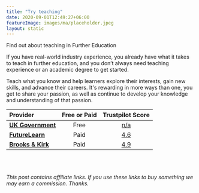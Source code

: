 ```yaml
---
title: "Try teaching"
date: 2020-09-01T12:49:27+06:00
featureImage: images/ma/placeholder.jpeg
layout: static
---
```


Find out about teaching in Further Education

If you have real-world industry experience, you already have what it takes to teach in further education, and you don’t always need teaching experience or an academic degree to get started.

Teach what you know and help learners explore their interests, gain new skills, and advance their careers. It's rewarding in more ways than one, you get to share your passion, as well as continue to develop your knowledge and understanding of that passion.

| Provider      | Free or Paid  |  Trustpilot Score  |
| :-----------          | :--------------:      |  :--------------:         |
| [**UK Government**](https://www.teach-in-further-education.campaign.gov.uk/) | Free | [n/a](n/a) | 
| [**FutureLearn**](https://www.futurelearn.com/microcredentials/online-teaching) | Paid | [4.6](https://www.trustpilot.com/review/www.futurelearn.com) | 
| [**Brooks & Kirk**](https://brooksandkirk.co.uk/tips-to-be-a-better-adult-teacher/) | Paid | [4.9](https://www.trustpilot.com/review/brooksandkirk.co.uk) | 
  

<br/><br/>

*This post contains affiliate links. If you use these links to buy something we may
earn a commission. Thanks.*







